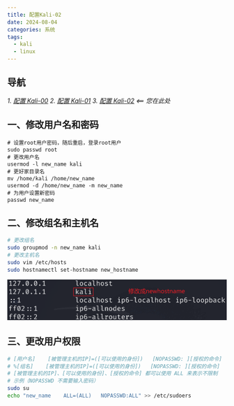 ```yaml
---
title: 配置Kali-02
date: 2024-08-04
categories: 系统
tags:
  - kali
  - linux
---
```

## 导航
*1. [配置 Kali-00](https://tianze-ya.github.io/blog/system/linux/kali/kali-config-00/)*
*2. [配置 Kali-01](https://tianze-ya.github.io/blog/system/linux/kali/kali-config-01/)*
*3. [配置 Kali-02](https://tianze-ya.github.io/blog/system/linux/kali/kali-config-02/)                     <== 您在此处*

## 一、修改用户名和密码

```shell
# 设置root用户密码，随后重启，登录root用户
sudo passwd root
# 更改用户名
usermod -l new_name kali
# 更好家目录名
mv /home/kali /home/new_name
usermod -d /home/new_name -m new_name
# 为用户设置新密码
passwd new_name
```

## 二、修改组名和主机名
```bash
# 更改组名
sudo groupmod -n new_name kali
# 更改主机名
sudo vim /etc/hosts
sudo hostnamectl set-hostname new_hostname
```
![](img/note/system/linux/kali/hosts.png)

## 三、更改用户权限
```bash
# [用户名]    [被管理主机的IP]=([可以使用的身份])   [NOPASSWD: ][授权的命令]
# %[组名]    [被管理主机的IP]=([可以使用的身份])   [NOPASSWD: ][授权的命令]
# [被管理主机的IP]、[可以使用的身份]、[授权的命令] 都可以使用 ALL 来表示不限制
# 示例（NOPASSWD 不需要输入密码）
sudo su
echo "new_name    ALL=(ALL)   NOPASSWD:ALL" >> /etc/sudoers
```